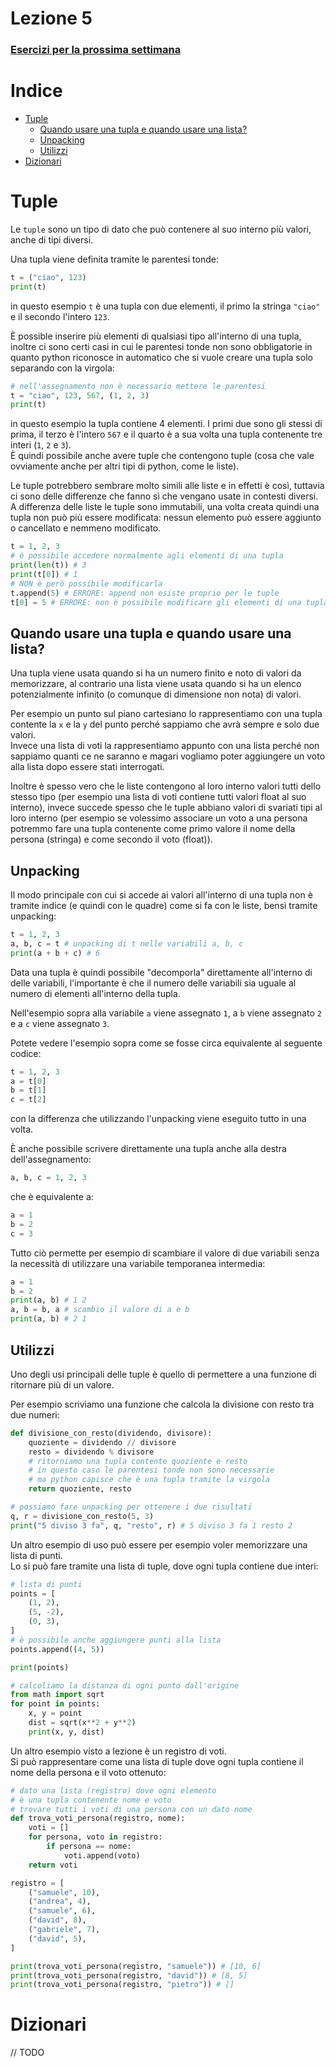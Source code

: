 # Lezione 5
### [Esercizi per la prossima settimana](ESERCIZI.md)

# Indice
- [Tuple](#tuple)
  * [Quando usare una tupla e quando usare una lista?](#quando-usare-una-tupla-e-quando-usare-una-lista-)
  * [Unpacking](#unpacking)
  * [Utilizzi](#utilizzi)
- [Dizionari](#dizionari)

# Tuple

Le `tuple` sono un tipo di dato che può contenere al suo interno più valori, anche di tipi diversi.

Una tupla viene definita tramite le parentesi tonde:
```py
t = ("ciao", 123)
print(t)
```
in questo esempio `t` è una tupla con due elementi, il primo la stringa `"ciao"` e il secondo l'intero `123`.

È possible inserire più elementi di qualsiasi tipo all'interno di una tupla, inoltre ci sono certi casi in cui le parentesi tonde non sono obbligatorie in quanto python riconosce in automatico che si vuole creare una tupla solo separando con la virgola:

```py
# nell'assegnamento non è necessario mettere le parentesi
t = "ciao", 123, 567, (1, 2, 3)
print(t)
```

in questo esempio la tupla contiene 4 elementi. I primi due sono gli stessi di prima, il terzo è l'intero `567` e il quarto è a sua volta una tupla contenente tre interi (`1`, `2` e `3`).  
È quindi possibile anche avere tuple che contengono tuple (cosa che vale ovviamente anche per altri tipi di python, come le liste).

Le tuple potrebbero sembrare molto simili alle liste e in effetti è così, tuttavia ci sono delle differenze che fanno sì che vengano usate in contesti diversi.  
A differenza delle liste le tuple sono immutabili, una volta creata quindi una tupla non può più essere modificata: nessun elemento può essere aggiunto o cancellato e nemmeno modificato.

```py
t = 1, 2, 3
# è possibile accedere normalmente agli elementi di una tupla
print(len(t)) # 3
print(t[0]) # 1
# NON è però possibile modificarla
t.append(5) # ERRORE: append non esiste proprio per le tuple
t[0] = 5 # ERRORE: non è possibile modificare gli elementi di una tupla
```

## Quando usare una tupla e quando usare una lista?

Una tupla viene usata quando si ha un numero finito e noto di valori da memorizzare, al contrario una lista viene usata quando si ha un elenco potenzialmente infinito (o comunque di dimensione non nota) di valori.  

Per esempio un punto sul piano cartesiano lo rappresentiamo con una tupla contente la `x` e la `y` del punto perché sappiamo che avrà sempre e solo due valori.  
Invece una lista di voti la rappresentiamo appunto con una lista perché non sappiamo quanti ce ne saranno e magari vogliamo poter aggiungere un voto alla lista dopo essere stati interrogati.

Inoltre è spesso vero che le liste contengono al loro interno valori tutti dello stesso tipo (per esempio una lista di voti contiene tutti valori float al suo interno), invece succede spesso che le tuple abbiano valori di svariati tipi al loro interno (per esempio se volessimo associare un voto a una persona potremmo fare una tupla contenente come primo valore il nome della persona (stringa) e come secondo il voto (float)).

## Unpacking

Il modo principale con cui si accede ai valori all'interno di una tupla non è tramite indice (e quindi con le quadre) come si fa con le liste, bensì tramite unpacking:

```py
t = 1, 2, 3
a, b, c = t # unpacking di t nelle variabili a, b, c
print(a + b + c) # 6
```

Data una tupla è quindi possibile "decomporla" direttamente all'interno di delle variabili, l'importante è che il numero delle variabili sia uguale al numero di elementi all'interno della tupla.

Nell'esempio sopra alla variabile `a` viene assegnato `1`, a `b` viene assegnato `2` e a `c` viene assegnato `3`.

Potete vedere l'esempio sopra come se fosse circa equivalente al seguente codice:
```py
t = 1, 2, 3
a = t[0]
b = t[1]
c = t[2]
```
con la differenza che utilizzando l'unpacking viene eseguito tutto in una volta.

È anche possibile scrivere direttamente una tupla anche alla destra dell'assegnamento:

```py
a, b, c = 1, 2, 3
```
che è equivalente a:
```py
a = 1
b = 2
c = 3
```

Tutto ciò permette per esempio di scambiare il valore di due variabili senza la necessità di utilizzare una variabile temporanea intermedia:

```py
a = 1
b = 2
print(a, b) # 1 2
a, b = b, a # scambio il valore di a e b
print(a, b) # 2 1
```

## Utilizzi

Uno degli usi principali delle tuple è quello di permettere a una funzione di ritornare più di un valore.

Per esempio scriviamo una funzione che calcola la divisione con resto tra due numeri:

```py
def divisione_con_resto(dividendo, divisore):
    quoziente = dividendo // divisore
    resto = dividendo % divisore
    # ritorniamo una tupla contente quoziente e resto
    # in questo caso le parentesi tonde non sono necessarie
    # ma python capisce che è una tupla tramite la virgola
    return quoziente, resto

# possiamo fare unpacking per ottenere i due risultati
q, r = divisione_con_resto(5, 3)
print("5 diviso 3 fa", q, "resto", r) # 5 diviso 3 fa 1 resto 2
```

Un altro esempio di uso può essere per esempio voler memorizzare una lista di punti.  
Lo si può fare tramite una lista di tuple, dove ogni tupla contiene due interi:
```py
# lista di punti
points = [
    (1, 2),
    (5, -2),
    (0, 3),
]
# è possibile anche aggiungere punti alla lista
points.append((4, 5))

print(points)

# calcoliamo la distanza di ogni punto dall'origine
from math import sqrt
for point in points:
    x, y = point
    dist = sqrt(x**2 + y**2)
    print(x, y, dist)
```

Un altro esempio visto a lezione è un registro di voti.  
Si può rappresentare come una lista di tuple dove ogni tupla contiene il nome della persona e il voto ottenuto:

```py
# dato una lista (registro) dove ogni elemento
# è una tupla contenente nome e voto
# trovare tutti i voti di una persona con un dato nome
def trova_voti_persona(registro, nome):
    voti = []
    for persona, voto in registro:
        if persona == nome:
            voti.append(voto)
    return voti

registro = [
    ("samuele", 10),
    ("andrea", 4),
    ("samuele", 6),
    ("david", 8),
    ("gabriele", 7),
    ("david", 5),
]

print(trova_voti_persona(registro, "samuele")) # [10, 6]
print(trova_voti_persona(registro, "david")) # [8, 5]
print(trova_voti_persona(registro, "pietro")) # []
```

# Dizionari
// TODO